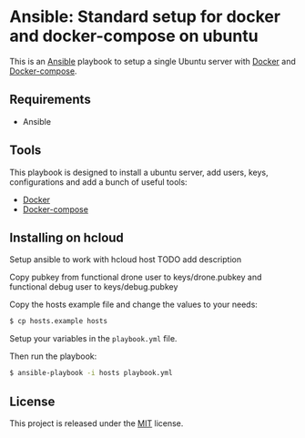 # Ansible: Standard setup for docker and docker-compose on ubuntu

This is an [Ansible](https://www.ansible.com) playbook to setup a single Ubuntu server with [Docker](https://www.docker.com) and [Docker-compose](https://docs.docker.com/compose/install/).

## Requirements

+ Ansible

## Tools

This playbook is designed to install a ubuntu server, add users, keys, configurations and add a bunch of useful tools:

+ [Docker](https://www.docker.com)
+ [Docker-compose](https://docs.docker.com/compose/install/)

## Installing on hcloud

Setup ansible to work with hcloud host
TODO add description

Copy pubkey from functional drone user to keys/drone.pubkey and functional debug user to keys/debug.pubkey

Copy the hosts example file and change the values to your needs:

```bash
$ cp hosts.example hosts
```

Setup your variables in the `playbook.yml` file.

Then run the playbook:

```bash
$ ansible-playbook -i hosts playbook.yml
```

## License

This project is released under the [MIT](http://opensource.org/licenses/MIT) license.
